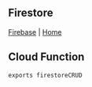 ## Firestore

[Firebase](./) | [Home](../..)

## Cloud Function

```javascript
exports firestoreCRUD
```
